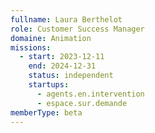 ```yaml
---
fullname: Laura Berthelot
role: Customer Success Manager
domaine: Animation
missions:
  - start: 2023-12-11
    end: 2024-12-31
    status: independent
    startups:
      - agents.en.intervention
      - espace.sur.demande
memberType: beta
---
```

